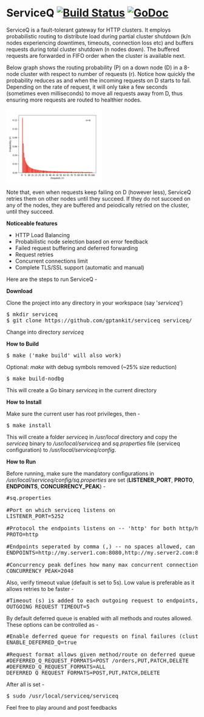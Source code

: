 # ServiceQ [![Build Status](https://travis-ci.com/gptankit/serviceq.svg?branch=master)](https://travis-ci.com/gptankit/serviceq) [![GoDoc](https://godoc.org/github.com/gptankit/serviceq?status.svg)](https://pkg.go.dev/github.com/gptankit/serviceq?tab=subdirectories)

ServiceQ is a fault-tolerant gateway for HTTP clusters. It employs probabilistic routing to distribute load during partial cluster shutdown (k/n nodes experiencing downtimes, timeouts, connection loss etc) and buffers requests during total cluster shutdown (n nodes down). The buffered requests are forwarded in FIFO order when the cluster is available next.

Below graph shows the routing probability (P) on a down node (D) in a 8-node cluster with respect to number of requests (r). Notice how quickly the probability reduces as and when the incoming requests on D starts to fail. Depending on the rate of request, it will only take a few seconds (sometimes even milliseconds) to move all requests away from D, thus ensuring more requests are routed to healthier nodes.

<p>
<img src="https://github.com/gptankit/illustrations/blob/master/serviceq/prob-8.png?raw=true" style="width:50%"/> 
</p>

Note that, even when requests keep failing on D (however less), ServiceQ retries them on other nodes until they succeed. If they do not succeed on any of the nodes, they are buffered and peiodically retried on the cluster, until they succeed.

<b>Noticeable features</b>

* HTTP Load Balancing<br/>
* Probabilistic node selection based on error feedback<br/>
* Failed request buffering and deferred forwarding<br/>
* Request retries<br/>
* Concurrent connections limit<br/>
* Complete TLS/SSL support (automatic and manual)

Here are the steps to run ServiceQ - </br>

<b>Download</b>

Clone the project into any directory in your workspace (say '<i>serviceq</i>')<br/>

<pre>
$ mkdir serviceq
$ git clone https://github.com/gptankit/serviceq serviceq/
</pre>

Change into directory <i>serviceq</i><br/>

<b>How to Build</b>

<pre>$ make ('make build' will also work)</pre>

Optional: <i>make</i> with debug symbols removed (~25% size reduction)

<pre>$ make build-nodbg</pre>

This will create a Go binary <i>serviceq</i> in the current directory

<b>How to Install</b>

Make sure the current user has root privileges, then - </br>

<pre>$ make install</pre>

This will create a folder <i>serviceq</i> in <i>/usr/local</i> directory and copy the <i>serviceq</i> binary to <i>/usr/local/serviceq</i> and <i>sq.properties</i> file (serviceq configuration) to <i>/usr/local/serviceq/config</i>.<br/>

<b>How to Run</b>

Before running, make sure the mandatory configurations in <i>/usr/local/serviceq/config/sq.properties</i> are set (<b>LISTENER_PORT</b>, <b>PROTO</b>, <b>ENDPOINTS</b>, <b>CONCURRENCY_PEAK</b>) -</br>

<pre>
#sq.properties

#Port on which serviceq listens on
LISTENER_PORT=5252

#Protocol the endpoints listens on -- 'http' for both http/https
PROTO=http

#Endpoints seperated by comma (,) -- no spaces allowed, can be a combination of http/https
ENDPOINTS=http://my.server1.com:8080,http://my.server2.com:8080,http://my.server3.com:8080

#Concurrency peak defines how many max concurrent connections are allowed to the cluster
CONCURRENCY_PEAK=2048
</pre>

Also, verify timeout value (default is set to 5s). Low value is preferable as it allows retries to be faster -</br>

<pre>
#Timeout (s) is added to each outgoing request to endpoints, the existing timeouts are overriden, value of -1 means no timeout
OUTGOING_REQUEST_TIMEOUT=5
</pre>

By default deferred queue is enabled with all methods and routes allowed. These options can be controlled as -</br>

<pre>
#Enable deferred queue for requests on final failures (cluster down)
ENABLE_DEFERRED_Q=true

#Request format allows given method/route on deferred queue -- picked up if ENABLE_DEFERRED_Q is true
#DEFERRED_Q_REQUEST_FORMATS=POST /orders,PUT,PATCH,DELETE
#DEFERRED_Q_REQUEST_FORMATS=ALL
DEFERRED_Q_REQUEST_FORMATS=POST,PUT,PATCH,DELETE
</pre>

After all is set - </br>

<pre>$ sudo /usr/local/serviceq/serviceq</pre>

Feel free to play around and post feedbacks

